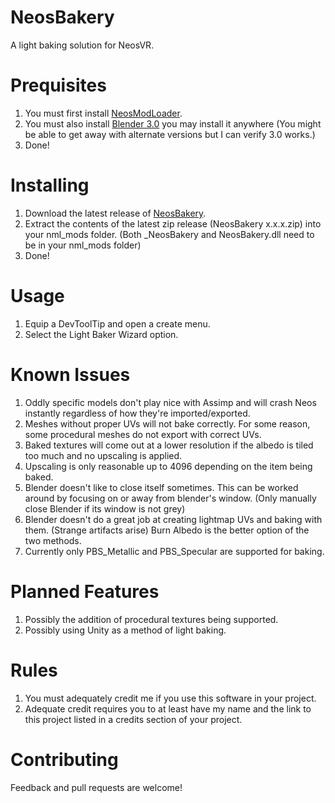 # NeosBakery
A light baking solution for NeosVR.

# Prequisites
1. You must first install [NeosModLoader](https://github.com/zkxs/NeosModLoader).
2. You must also install [Blender 3.0](https://www.blender.org/download/) you may install it anywhere (You might be able to get away with alternate versions but I can verify 3.0 works.)
3. Done!

# Installing
1. Download the latest release of [NeosBakery](https://github.com/Toxic-Cookie/NeosBakery/releases).
2. Extract the contents of the latest zip release (NeosBakery x.x.x.zip) into your nml_mods folder. (Both _NeosBakery and NeosBakery.dll need to be in your nml_mods folder)
3. Done!

# Usage
1. Equip a DevToolTip and open a create menu.
2. Select the Light Baker Wizard option.

# Known Issues
1. Oddly specific models don't play nice with Assimp and will crash Neos instantly regardless of how they're imported/exported.
2. Meshes without proper UVs will not bake correctly. For some reason, some procedural meshes do not export with correct UVs.
3. Baked textures will come out at a lower resolution if the albedo is tiled too much and no upscaling is applied.
4. Upscaling is only reasonable up to 4096 depending on the item being baked.
5. Blender doesn't like to close itself sometimes. This can be worked around by focusing on or away from blender's window. (Only manually close Blender if its window is not grey)
6. Blender doesn't do a great job at creating lightmap UVs and baking with them. (Strange artifacts arise) Burn Albedo is the better option of the two methods.
7. Currently only PBS_Metallic and PBS_Specular are supported for baking.

# Planned Features
1. Possibly the addition of procedural textures being supported.
2. Possibly using Unity as a method of light baking.

# Rules
1. You must adequately credit me if you use this software in your project.
2. Adequate credit requires you to at least have my name and the link to this project listed in a credits section of your project.

# Contributing
Feedback and pull requests are welcome!
